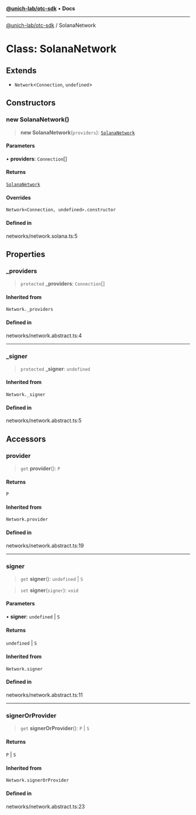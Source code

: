 [**@unich-lab/otc-sdk**](../README.md) • **Docs**

***

[@unich-lab/otc-sdk](../globals.md) / SolanaNetwork

# Class: SolanaNetwork

## Extends

- `Network`\<`Connection`, `undefined`\>

## Constructors

### new SolanaNetwork()

> **new SolanaNetwork**(`providers`): [`SolanaNetwork`](SolanaNetwork.md)

#### Parameters

• **providers**: `Connection`[]

#### Returns

[`SolanaNetwork`](SolanaNetwork.md)

#### Overrides

`Network<Connection, undefined>.constructor`

#### Defined in

networks/network.solana.ts:5

## Properties

### \_providers

> `protected` **\_providers**: `Connection`[]

#### Inherited from

`Network._providers`

#### Defined in

networks/network.abstract.ts:4

***

### \_signer

> `protected` **\_signer**: `undefined`

#### Inherited from

`Network._signer`

#### Defined in

networks/network.abstract.ts:5

## Accessors

### provider

> `get` **provider**(): `P`

#### Returns

`P`

#### Inherited from

`Network.provider`

#### Defined in

networks/network.abstract.ts:19

***

### signer

> `get` **signer**(): `undefined` \| `S`

> `set` **signer**(`signer`): `void`

#### Parameters

• **signer**: `undefined` \| `S`

#### Returns

`undefined` \| `S`

#### Inherited from

`Network.signer`

#### Defined in

networks/network.abstract.ts:11

***

### signerOrProvider

> `get` **signerOrProvider**(): `P` \| `S`

#### Returns

`P` \| `S`

#### Inherited from

`Network.signerOrProvider`

#### Defined in

networks/network.abstract.ts:23
